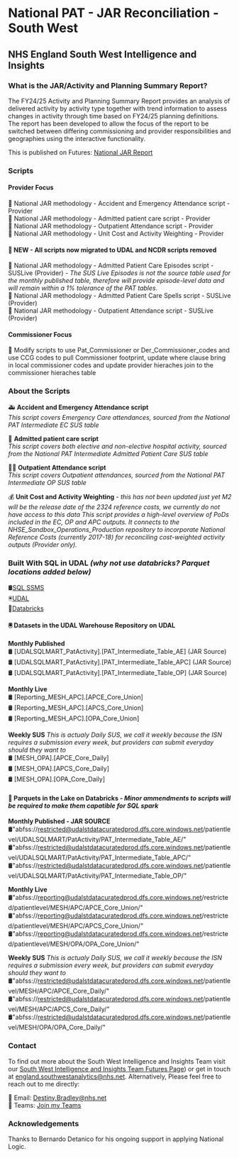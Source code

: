 # National PAT - JAR Reconciliation - South West
## NHS England South West Intelligence and Insights

### What is the JAR/Activity and Planning Summary Report?

The FY24/25 Activity and Planning Summary Report provides an analysis of delivered activity by activity type together with trend information to assess changes in activity through time based on FY24/25 planning definitions. The report has been developed to allow the focus of the report to be switched between differing commissioning and provider responsibilities and geographies using the interactive functionality.

This is published on Futures: [National JAR Report](https://future.nhs.uk/OIforC/view?objectId=237850917)

### Scripts

#### Provider Focus
📝 National JAR methodology - Accident and Emergency Attendance script - Provider  
📝 National JAR methodology - Admitted patient care script - Provider  
📝 National JAR methodology - Outpatient Attendance script - Provider  
📝 National JAR methodology - Unit Cost and Activity Weighting - Provider 

#### 🔴 NEW - All scripts now migrated to UDAL and NCDR scripts removed
📝 National JAR methodology - Admitted Patient Care Episodes script - SUSLive (Provider) *- The SUS Live Episodes is not the source table used for the monthly published table, therefore will provide episode-level data and will remain within a 1% tolerance of the PAT tables.*   
📝 National JAR methodology - Admitted Patient Care Spells script - SUSLive (Provider)   
📝 National JAR methodology - Outpatient Attendance script - SUSLive (Provider)  

#### Commissioner Focus
📝 Modify scripts to use Pat_Commissioner or Der_Commissioner_codes and use CCG codes to pull Commissioner footprint, update where clause bring in local commissioner codes and update provider hieraches join to the commissioner hieraches table

### About the Scripts
🚑 **Accident and Emergency Attendance script**  
*This script covers Emergency Care attendances, sourced from the National PAT Intermediate EC SUS table*  

🏥 **Admitted patient care script**  
*This script covers both elective and non-elective hospital activity, sourced from the National PAT Intermediate Admitted Patient Care SUS table*  

👨‍⚕️ **Outpatient Attendance script**  
*This script covers Outpatient attendances, sourced from the National PAT Intermediate OP SUS table*  

💰 **Unit Cost and Activity Weighting** *- this has not been updated just yet M2 will be the release date of the 2324 reference costs, we currently do not have access to this data*
*This script provides a high-level overview of PoDs included in the EC, OP and APC outputs. It connects to the NHSE_Sandbox_Operations_Production repository to incorporate National Reference Costs (currently 2017-18) for reconciling cost-weighted activity outputs (Provider only).*

### Built With SQL in UDAL *(why not use databricks? Parquet locations added below)*

🛢️[SQL SSMS](https://learn.microsoft.com/en-us/sql/ssms/download-sql-server-management-studio-ssms?view=sql-server-ver16)  
🖲️[UDAL](https://rdweb.wvd.microsoft.com/)  
🧱[Databricks](Databricks)
	
#### 🖲️ Datasets in the UDAL Warehouse Repository on UDAL

**Monthly Published**  
🛢️ [UDALSQLMART_PatActivity].[PAT_Intermediate_Table_AE] (JAR Source)  
🛢️ [UDALSQLMART_PatActivity].[PAT_Intermediate_Table_APC] (JAR Source)  
🛢️ [UDALSQLMART_PatActivity].[PAT_Intermediate_Table_OP] (JAR Source)  

**Monthly Live**  
🛢️ [Reporting_MESH_APC].[APCE_Core_Union]  
🛢️ [Reporting_MESH_APC].[APCS_Core_Union]  
🛢️ [Reporting_MESH_APC].[OPA_Core_Union]  

**Weekly SUS** *This is actualy Daily SUS, we call it weekly because the ISN requires a submission every week, but providers can submit everyday should they want to*  
🛢️ [MESH_OPA].[APCE_Core_Daily]  
🛢️ [MESH_OPA].[APCS_Core_Daily]  
🛢️ [MESH_OPA].[OPA_Core_Daily]  

#### 🧱 Parquets in the Lake on Databricks - *Minor ammendments to scripts will be required to make them capatible for SQL spark*

**Monthly Published - JAR SOURCE**  
🛢️"abfss://restricted@udalstdatacuratedprod.dfs.core.windows.net/patientlevel/UDALSQLMART/PatActivity/PAT_Intermediate_Table_AE/"	
🛢️"abfss://restricted@udalstdatacuratedprod.dfs.core.windows.net/patientlevel/UDALSQLMART/PatActivity/PAT_Intermediate_Table_APC/" 	
🛢️"abfss://restricted@udalstdatacuratedprod.dfs.core.windows.net/patientlevel/UDALSQLMART/PatActivity/PAT_Intermediate_Table_OP/"	

**Monthly Live**  
🛢️"abfss://reporting@udalstdatacuratedprod.dfs.core.windows.net/restricted/patientlevel/MESH/APC/APCE_Core_Union/"  
🛢️"abfss://reporting@udalstdatacuratedprod.dfs.core.windows.net/restricted/patientlevel/MESH/APC/APCS_Core_Union/"  
🛢️"abfss://reporting@udalstdatacuratedprod.dfs.core.windows.net/restricted/patientlevel/MESH/OPA/OPA_Core_Union/"  

**Weekly SUS** *This is actualy Daily SUS, we call it weekly because the ISN requires a submission every week, but providers can submit everyday should they want to*  
🛢️"abfss://restricted@udalstdatacuratedprod.dfs.core.windows.net/patientlevel/MESH/APC/APCE_Core_Daily/"  
🛢️"abfss://restricted@udalstdatacuratedprod.dfs.core.windows.net/patientlevel/MESH/APC/APCS_Core_Daily/"  
🛢️"abfss://restricted@udalstdatacuratedprod.dfs.core.windows.net/patientlevel/MESH/OPA/OPA_Core_Daily/"  

### Contact

To find out more about the South West Intelligence and Insights Team visit our [South West Intelligence and Insights Team Futures Page](https://future.nhs.uk/SouthWestAnalytics)) or get in touch at [england.southwestanalytics@nhs.net](mailto:england.southwestanalytics@nhs.net). Alternatively, Please feel free to reach out to me directly:

📧 Email: [Destiny.Bradley@nhs.net](mailto:Destiny.Bradley@nhs.net)  
💬 Teams: [Join my Teams](https://teams.microsoft.com/l/chat/0/0?users=<destiny.bradley@nhs.net)

### Acknowledgements
Thanks to Bernardo Detanico for his ongoing support in applying National Logic.

